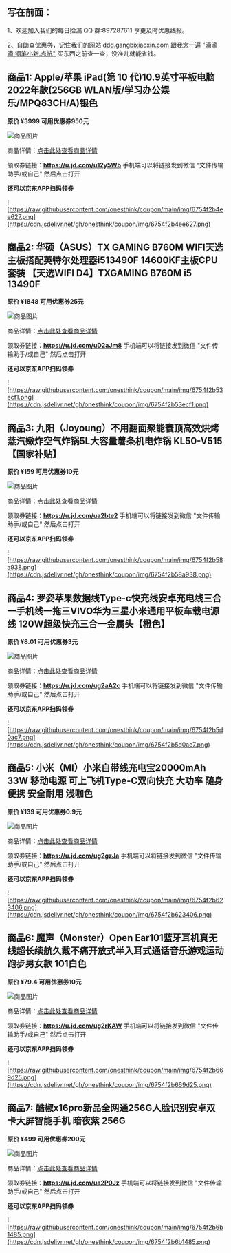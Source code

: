 ## 写在前面：

1、欢迎加入我们的每日捡漏 QQ 群:897287611 享更及时优惠线报。

2、自助查优惠券，记住我们的网站 [ddd.gangbixiaoxin.com](https://ddd.gangbixiaoxin.com) 跟我念一遍 ["滴滴滴.钢笔小新.点抗"](https://ddd.gangbixiaoxin.com) 买东西之前查一查，没准儿就能省钱。

## 商品1: Apple/苹果 iPad(第 10 代)10.9英寸平板电脑 2022年款(256GB WLAN版/学习办公娱乐/MPQ83CH/A)银色

**原价 ¥3999 可用优惠券950元**

![商品图片](https://img14.360buyimg.com/pop/jfs/t1/249356/24/27542/33809/67533156F30c12afc/f869c50fbe5608fb.png)

商品详情：[点击此处查看商品详情](https://union-click.jd.com/jdc?e=1003156031&amp;p=JF8BAZ8JK1olXDYCVV9cDU4WAGsAGl8lGVlaCgFtUQ5SQi0DBUVOBVlUAwoCFxBCHD1WR0VNGFJeSwcYVBYZQTVMFyscOG1jKwMvWjZ1Sg1MRTIUHnpjPxUpeiUVZRtOcCJ3VA5yETcGCxtxezIfW1dhJHZnIy0qSD9-ewlxeDxWJXNmNjwECUl0cWZseQFlGXJ3LD4_QTtcYycBeD9mNQR1HFc7ahJgRgxAZCxuPmVDIjcLaD9kdC18QSxICH9cDikVYBhuZD1BYyJhP3FhNxkqcTNEegx_TGtNPkdbVSMvDChDeRoBeT5qVXELIRUbBEcnAl8LGlsSVAAFUldYOHsXA19edVsUXAcDVV9dC00nAl8IHVkXWgUDVldaAUIXM28AHGvC8L7X3u-IgPLDneffovzA1LrWytZtOHsUM28JGlkVWQEDVl5tOEsUM2w4RTUUDg4CVVwICiVLBjtOXgxPG2gCUVxdAUsfB2g4GVoUXwQyZG4tAS58YhBVaQloP09gEAA0CQhrYgRDbyl7X2B2EjUkakIfcyphQFhFO35fZF5t)

领取券链接：**https://u.jd.com/u12y5Wb** 手机端可以将链接发到微信 "文件传输助手/或自己" 然后点击打开

**还可以京东APP扫码领券**

![https://raw.githubusercontent.com/onesthink/coupon/main/img/6754f2b4ee627.png](https://cdn.jsdelivr.net/gh/onesthink/coupon/img/6754f2b4ee627.png)

## 商品2: 华硕（ASUS）TX GAMING B760M WIFI天选主板搭配英特尔处理器i513490F 14600KF主板CPU套装 【天选WIFI D4】TXGAMING B760M i5 13490F

**原价 ¥1848 可用优惠券25元**

![商品图片](https://img14.360buyimg.com/pop/jfs/t1/241433/31/16278/97427/66cc3588Fe54be803/993081a0a8f9db3e.jpg)

商品详情：[点击此处查看商品详情](https://union-click.jd.com/jdc?e=1003156031&amp;p=JF8BAa4JK1olXg4EXVZVD08TC18IGlocWwEAUV5YAEwUAF9MRANLAjZbERscSkAJHTRQRA1CCVkdDwtCWhVLHTdNTwcKBENeCVAfUg8bWDBjHyNUAgALMipbUxBvcCxYbC1QO2JhOlxZC09XVS4LSzBrWkEEJF48AFxXDxtxaz5sLn1cIAE9aj9kSjF8GSNNOWJiEiovVTJ1SgdObS5lNGFbNBcpQEtuYW5aWy9dAHZgVSIbfil_UxhrTgxhJFRRIAcUVjxucwhzfSdrCl1cMz4HcApjYTFQbDh2GnJrLDkqazRUdAt8D1lgbV8GHBw9bxZNY21yeg1DH2F0A10Gdg0bD18JK1gUXQELUllbAU4nM28IKxp7XQUCVFhYDEInAl8IHVkXWgUDVlZfDk0XM28AHGvC8L7X3u-IgPLDneffovzA1LrWytZtOHsUM28JGlkVWQEDVl5tOEsUM2w4RTUUDg4CVVwICiVLBjtOXgFSGWgCUVxdAUgSAG84GVoUXwQyZG4GVyATey5XHVJzKQBZDyYuSxtgdSpufzh7XwIBUB4LSUhHaBEPXF1lXWcKZF5t)

领取券链接：**https://u.jd.com/uD2aJm8** 手机端可以将链接发到微信 "文件传输助手/或自己" 然后点击打开

**还可以京东APP扫码领券**

![https://raw.githubusercontent.com/onesthink/coupon/main/img/6754f2b53ecf1.png](https://cdn.jsdelivr.net/gh/onesthink/coupon/img/6754f2b53ecf1.png)

## 商品3: 九阳（Joyoung）不用翻面聚能寰顶高效烘烤蒸汽嫩炸空气炸锅5L大容量薯条机电炸锅 KL50-V515【国家补贴】

**原价 ¥159 可用优惠券10元**

![商品图片](https://img14.360buyimg.com/pop/jfs/t1/231787/3/30472/156140/67499307F6b03bd8d/6b3ff1d197ffbea6.jpg)

商品详情：[点击此处查看商品详情](https://union-click.jd.com/jdc?e=1003156031&amp;p=JF8BAasJK1olXwIFV11YCk8eA18IGloUWAIBUFxbAEonRzBQRQQlBENHFRxWFlVMWzBeTA9KQl1XSwwDVFVPRjtUBAJQAVsMFgQZBBRfXBd6ZlNSAUN6CgwcdxROWwlQXA5XP2gAHxcWUjNMdzBLbVxSHXJWNQpKSEdjeh9tbChiHnIAMD4pQQJTexpvaTlMIQR1JlcNahF3RxtDYzh3FGZJIxZUbi9kd218Q1NiP1xxED0kXTJsYAxJbARPDXFhLwAqbDxKVhZJRThnXWZlM1YCcDJjYBh7cBthJGJRLT02X3t8XhphaDxTXmYBNkQlX0JyChlqaV9DUQoyVW5eCUsQCmkPHVIQbTYCVG4OZp-hnbuHnUfDxY3U5sttCXsXBW0KHFgUXw4FUllZOEsfBF_ftuPA17fX3OeJlsPAusjdkufBw44yZG5eOEsWAm0IH1wUXwYyZF5eOEgnXQEJSFwQVAYCVjABDR9RRjAOSDUVWAYLUV1YCEsnAW4JGVklbTZdHAElejYfRDNNYwVHHHldDQY7UAxCQQ1mGRBcFlx6DyoCSz0QRC98TzpBbQYy)

领取券链接：**https://u.jd.com/ua2bte2** 手机端可以将链接发到微信 "文件传输助手/或自己" 然后点击打开

**还可以京东APP扫码领券**

![https://raw.githubusercontent.com/onesthink/coupon/main/img/6754f2b58a938.png](https://cdn.jsdelivr.net/gh/onesthink/coupon/img/6754f2b58a938.png)

## 商品4: 罗姿苹果数据线Type-c快充线安卓充电线三合一手机线一拖三VIVO华为三星小米通用平板车载电源线 120W超级快充三合一金属头【橙色】

**原价 ¥8.01 可用优惠券3元**

![商品图片](https://img14.360buyimg.com/pop/jfs/t1/102824/19/51437/94139/66eff2a1F8daa6e71/5766553544c72e20.jpg)

商品详情：[点击此处查看商品详情](https://union-click.jd.com/jdc?e=1003156031&amp;p=JF8BAdQJK1olXwQAVVpcD0wTBF8IGloTWAEAV15bC0kSAl9MRANLAjZbERscSkAJHTRQRA1CCVkdDwtCWhVLHTdNTwcKBENeCVAfUg8bWDBjHyNUAgALMipbaR4Xcw5YbC1MBWZHOlxZC09XVS4LSzBrWnteDyU-AFxXDxtxaz5hFHFcIAElaj9eVip_citNOWJyEiovUil1Sj1ObS5lNGFYBhcqektkYSZ0Wy9nB2VgVQwbfDJwdQxBaAxhJFRiIBc-Sz9ufwpzfCcTOE5hIjkCViNFZRNuezh-HnJdLDw9fDhVYG1oci9cOkd0Jio6cThjBhlxYz12BHYFIjcifzJlYDN_RD93Kk9LFCkCcBMnamwKRiR0CFBhPwZfbwludhQBYVxXCwoOZF9tC0oXBGYOHF0cWDYyVF5tSSUXAmoAHFIUWzYDZF5bCkkQAG4KE1MXVQMyVFZaOJy6u7qCqo6d5NKc3Inkr56ev7uWk2slbQUyVF9cCksTBG4KG2slXQUyV24DZkpEBGpcGllFM1oHABgYSUJEbW8NG10dWgALUm5fCUoVAV84KwBKNgJ6FQFbAS1jBQ5dGyt0DXF0DQY9TSUVB2wMWw1UXlZpKlkgVBBsYGc4G2s)

领取券链接：**https://u.jd.com/ug2aA2c** 手机端可以将链接发到微信 "文件传输助手/或自己" 然后点击打开

**还可以京东APP扫码领券**

![https://raw.githubusercontent.com/onesthink/coupon/main/img/6754f2b5d0ac7.png](https://cdn.jsdelivr.net/gh/onesthink/coupon/img/6754f2b5d0ac7.png)

## 商品5: 小米（MI）小米自带线充电宝20000mAh 33W  移动电源 可上飞机Type-C双向快充 大功率 随身便携 安全耐用 浅咖色

**原价 ¥139 可用优惠券0.9元**

![商品图片](https://img14.360buyimg.com/pop/jfs/t1/243083/19/26404/67534/674b3d91F3b25e190/ad14838fe26085e8.jpg)

商品详情：[点击此处查看商品详情](https://union-click.jd.com/jdc?e=1003156031&amp;p=JF8BAa4JK1olXwYGXVdcAUIVCl8IGloRXAMBV1tfAEMWC19MRANLAjZbERscSkAJHTRQRA1CCVkdDwtCWhVLHTdNTwcKBENeCVAfUg8bZGsLHDpmHAVhFAgbXx9Eaw8AUCVJPVRfOlwqfh1gRyZBRQYTFkF6IykKDVxXDxtxaz5hPmFCIFwlYTxeSjB8cgFNOWVQEj4FUih1SilObwBmKmFbPBc9QEp-YW58Wy1nAHZgHV8baElzUA9SeAxhJFRSIy0UST1-WQlzfSdrCl1cMCcqfA11cQtQbDh2GnIAND0pUR5QdQt8D1lgbV9QVx8IfxcWYARqe15UNU9aMRkFCA0bD18JK1gUXQELUllbAU4nM28IKxp7XQUDXVtVDkknAl8IHVkXWgUDUV9cD00QM28AHGvC8L7X3u-IgPLDneffovzA1LrWytZtOHsUM28JGlkVWQEDVl5tOEsUM2w4RTUUDgNVXVZYWCVLBjtOXhscDWgCUVxdCUMWAWw4GVoUXwQyZG46DEgQYhxJGDhVC0BVAA01aENcfTNoSQZ7X3F0AikZQQJJXmlDXCNiKlEHZF5t)

领取券链接：**https://u.jd.com/ug2gzJa** 手机端可以将链接发到微信 "文件传输助手/或自己" 然后点击打开

**还可以京东APP扫码领券**

![https://raw.githubusercontent.com/onesthink/coupon/main/img/6754f2b623406.png](https://cdn.jsdelivr.net/gh/onesthink/coupon/img/6754f2b623406.png)

## 商品6: 魔声（Monster）Open Ear101蓝牙耳机真无线超长续航久戴不痛开放式半入耳式通话音乐游戏运动跑步男女款 101白色

**原价 ¥79.4 可用优惠券10元**

![商品图片](https://img14.360buyimg.com/pop/jfs/t1/246682/32/2022/22139/65a2527aF14c8b62c/764ce0ec65e9dbf5.jpg)

商品详情：[点击此处查看商品详情](https://union-click.jd.com/jdc?e=1003156031&amp;p=JF8BAdwJK1olXwIFVVddDUgXC18IGlocXgEFV19aCUkfBV9MRANLAjZbERscSkAJHTRQRA1CCVkdDwtCWhVLHTdNTwcKBENeCVAfUg8bcQ1vR1JyB1hLNC4jQQJTVjpcWxxACgBaOlwrcQxwByZWZTpSXl18NyA7clxXDxtxaz5sLlNcI1wlbT9OZCp-YglNOWJyEigvVTx1ShdObABlPWFbVRc-QEpHYSZOWztNB2VgHTobfiJFZhh7GwxhJFRiIy0mVD9IZwZzfCcTOE5hIjkCViNFZRNYeBJ1WHFdKD4qezBVYG14cixcXUJiLS46fzhwXxgKZzhhBG4KIDw6fyt1YCh8cgFzKV9xCCkCXihsY3sKbk8XKDZFMwtbbk5HVw18W1wQH3xjP1oGbCBBD2M4GmsWXAYFXVhaDkISM18IG2tUMwYAU1laCkwVM244G10XXwEBVVtcCEMVC18IE1wliqu6gdTs3cOu1_GAzOKyiI--gMDVOHsnAF8IGloXXQIFVVxdOHsXAF8LKwV7XFUHA1leDE95X2pcXR5WWwRsVFtfCEsUCmcLK1kUXAQAZG5teilwX2ZvQQVcPXZ8HRcZXR5DQyhdTF1NMwR0LRk6DAJJfQ5PGABrPnhkLm5dOA)

领取券链接：**https://u.jd.com/ug2rKAW** 手机端可以将链接发到微信 "文件传输助手/或自己" 然后点击打开

**还可以京东APP扫码领券**

![https://raw.githubusercontent.com/onesthink/coupon/main/img/6754f2b669d25.png](https://cdn.jsdelivr.net/gh/onesthink/coupon/img/6754f2b669d25.png)

## 商品7: 酷椒x16pro新品全网通256G人脸识别安卓双卡大屏智能手机 暗夜紫 256G

**原价 ¥499 可用优惠券200元**

![商品图片](https://img14.360buyimg.com/pop/jfs/t1/95566/15/40440/36470/64862b80F043c4c5d/aa537554e29b46c6.png)

商品详情：[点击此处查看商品详情](https://union-click.jd.com/jdc?e=1003156031&amp;p=JF8BAdQJK1olXwQBV15bAEkVAV8IGloTVAcFU11YCUsTBF9MRANLAjZbERscSkAJHTRQRA1CCVkdDwtCWhVLHTdNTwcKBENeCVAfUg8bQhNLRAdhNgJxPxYqVjJoRCZgUjhBBURQOlwJSz8fZWt2HyZDKF1wCxYtblxXDxtxaz5hFAZGI1w1az9kZCh_YjNNOWJ2Eig_Ui11Sh9Obz5mJGFbVRcpQEtlYSYJWy9dB2NgVTYbfCJjZhhrGwxhJFRSIz02TD9-aw9zfCcTOE5hIjkCViNFZRB6bxJtW3BrBg0pQR5UYAZ8cjtxPkdiVikqfCheQBtXbz1hKW4LNFw9bih1YDN-cjNyJHVXEClfaBMnShx6e1J8FVthBigbXCkeYwgKbS0TLQoOZF9tC0oXBGYOHF0cWDYyVF5tSSUXAW0PGlIWXTYDZF5bCkkQAG4NGl4UWwEyVFZaOJy6u7qCqo6d5NKc3Inkr56ev7uWk2slbQUyVF9cCksTBG4KG2slXQUyV24DZkpEBGpcGl8cM1oHABgYSg9MbW8NG10dWwUCVG5fCUoVAV84KxppHlleIDVZeyBfdDFxZBxcNU9hAAYfWiUVVyx8Ez0RIwJ_AisGehRfcwk4G2s)

领取券链接：**https://u.jd.com/ua2P0Jz** 手机端可以将链接发到微信 "文件传输助手/或自己" 然后点击打开

**还可以京东APP扫码领券**

![https://raw.githubusercontent.com/onesthink/coupon/main/img/6754f2b6b1485.png](https://cdn.jsdelivr.net/gh/onesthink/coupon/img/6754f2b6b1485.png)

